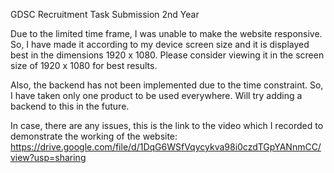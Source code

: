 GDSC Recruitment Task Submission 2nd Year

Due to the limited time frame, I was unable to make the website responsive. 
So, I have made it according to my device screen size and it is displayed best in the dimensions 1920 x 1080.
Please consider viewing it in the screen size of 1920 x 1080 for best results.

Also, the backend has not been implemented due to the time constraint. 
So, I have taken only one product to be used everywhere.
Will try adding a backend to this in the future.


In case, there are any issues, this is the link to the video which I recorded to demonstrate the working of the website:
https://drive.google.com/file/d/1DqG6WSfVqycykva98i0czdTGpYANnmCC/view?usp=sharing

